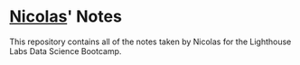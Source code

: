# [Nicolas](https://github.com/Velvox)' Notes
This repository contains all of the notes taken by Nicolas for the Lighthouse Labs Data Science Bootcamp.
